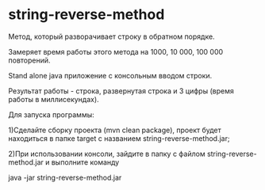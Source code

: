 # string-reverse-method

Метод, который разворачивает строку в обратном порядке. 

Замеряет время работы этого метода на 1000, 10 000, 100 000 повторений.

Stand alone java приложение с консольным вводом строки.

Результат работы - строка, развернутая строка и 3 цифры (время работы в миллисекундах).

Для запуска программы:

1)Сделайте сборку проекта (mvn clean package), проект будет находиться в папке target с названием string-reverse-method.jar;

2)При использовании консоли, зайдите в папку с файлом string-reverse-method.jar и выполните команду

java -jar string-reverse-method.jar

